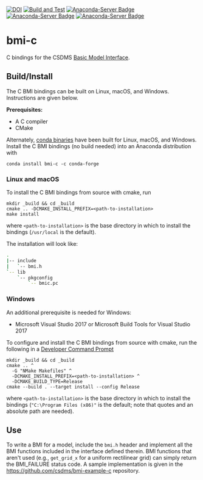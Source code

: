 [![DOI](https://zenodo.org/badge/27887433.svg)](https://zenodo.org/badge/latestdoi/27887433)
[![Build and Test](https://github.com/csdms/bmi-c/actions/workflows/test.yml/badge.svg)](https://github.com/csdms/bmi-c/actions/workflows/test.yml)
[![Anaconda-Server Badge](https://anaconda.org/conda-forge/bmi-c/badges/version.svg)](https://anaconda.org/conda-forge/bmi-c)
[![Anaconda-Server Badge](https://anaconda.org/conda-forge/bmi-c/badges/platforms.svg)](https://anaconda.org/conda-forge/bmi-c)
[![Anaconda-Server Badge](https://anaconda.org/conda-forge/bmi-c/badges/downloads.svg)](https://anaconda.org/conda-forge/bmi-c)

# bmi-c

C bindings for the CSDMS [Basic Model Interface](https://bmi-spec.readthedocs.io).


## Build/Install

The C BMI bindings can be built on Linux, macOS, and Windows.
Instructions are given below.

**Prerequisites:**
* A C compiler
* CMake

Alternately,
[conda binaries](https://anaconda.org/conda-forge/bmi-c)
have been built for Linux, macOS, and Windows.
Install the C BMI bindings (no build needed)
into an Anaconda distribution with

    conda install bmi-c -c conda-forge

### Linux and macOS

To install the C BMI bindings from source with cmake, run

    mkdir _build && cd _build
    cmake .. -DCMAKE_INSTALL_PREFIX=<path-to-installation>
    make install

where `<path-to-installation>` is the base directory
in which to install the bindings (`/usr/local` is the default).

The installation will look like:

```bash
.
|-- include
|   `-- bmi.h
`-- lib
    `-- pkgconfig
        `-- bmic.pc
```

### Windows

An additional prerequisite is needed for Windows:

* Microsoft Visual Studio 2017 or Microsoft Build Tools for Visual Studio 2017

To configure and install the C BMI bindings from source with cmake,
run the following in a [Developer Command Prompt](https://docs.microsoft.com/en-us/dotnet/framework/tools/developer-command-prompt-for-vs)

    mkdir _build && cd _build
    cmake .. ^
	  -G "NMake Makefiles" ^
	  -DCMAKE_INSTALL_PREFIX=<path-to-installation> ^
	  -DCMAKE_BUILD_TYPE=Release
	cmake --build . --target install --config Release

where `<path-to-installation>` is the base directory
in which to install the bindings (`"C:\Program Files (x86)"` is the default;
note that quotes and an absolute path are needed).


## Use

To write a BMI for a model,
include the `bmi.h` header and implement all the BMI functions
included in the interface defined therein.
BMI functions that aren't used
(e.g., `get_grid_x` for a uniform rectilinear grid)
can simply return the BMI_FAILURE status code.
A sample implementation is given in the
https://github.com/csdms/bmi-example-c
repository.
